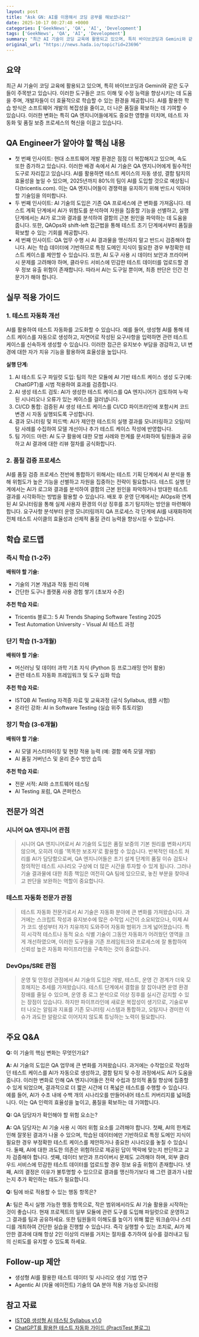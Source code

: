 ```yaml
---
layout: post
title: "Ask GN: AI를 이용해서 코딩 공부를 해보셨나요?"
date: 2025-10-17 00:27:48 +0000
categories: ['GeekNews', 'QA', 'AI', 'Development']
tags: ['GeekNews', 'QA', 'AI', 'Development']
summary: "최근 AI 기술이 코딩 교육에 활용되고 있으며, 특히 바이브코딩과 Gemini와 같은 도구들이 주목받고 있습니다. 이러한 도구들은 코드 이해 및 수정 능력을 향상시키는 데 도움을 주며, 개발자들이 더 효율적으로 학습할 수 있는 환경을 제공합니다. AI를 활용한 학습 방식은 소프트웨어 개발의 복잡성을 줄이고, 더 나은 품질을 확보하는 데 기여할 수 있습니다. 이러한 변화는 특히 QA 엔지니어들에게도 중요한 영향을 미치며, 테스트 자동화 및 품질 보증 프로세스의 혁신을 이끌고 있습니다."
original_url: "https://news.hada.io/topic?id=23696"
---
```


## 요약

최근 AI 기술이 코딩 교육에 활용되고 있으며, 특히 바이브코딩과 Gemini와 같은 도구들이 주목받고 있습니다. 이러한 도구들은 코드 이해 및 수정 능력을 향상시키는 데 도움을 주며, 개발자들이 더 효율적으로 학습할 수 있는 환경을 제공합니다. AI를 활용한 학습 방식은 소프트웨어 개발의 복잡성을 줄이고, 더 나은 품질을 확보하는 데 기여할 수 있습니다. 이러한 변화는 특히 QA 엔지니어들에게도 중요한 영향을 미치며, 테스트 자동화 및 품질 보증 프로세스의 혁신을 이끌고 있습니다.

## QA Engineer가 알아야 할 핵심 내용

- 첫 번째 인사이트: 현대 소프트웨어 개발 환경은 점점 더 복잡해지고 있으며, 속도 또한 증가하고 있습니다. 이러한 배경 속에서 AI 기술은 QA 엔지니어에게 필수적인 도구로 자리잡고 있습니다. AI를 활용하면 테스트 케이스의 자동 생성, 결함 탐지의 효율성을 높일 수 있으며, 2025년까지 80%의 팀이 AI를 도입할 것으로 예상됩니다(tricentis.com). 이는 QA 엔지니어들이 경쟁력을 유지하기 위해 반드시 익혀야 할 기술임을 의미합니다.
- 두 번째 인사이트: AI 기술의 도입은 기존 QA 프로세스에 큰 변화를 가져옵니다. 테스트 계획 단계에서 AI가 위험도를 분석하여 자원을 집중할 기능을 선별하고, 실행 단계에서는 AI가 로그와 결과를 분석하여 결함의 근본 원인을 파악하는 데 도움을 줍니다. 또한, QAOps와 shift-left 접근법을 통해 테스트 초기 단계에서부터 품질을 확보할 수 있는 기회를 제공합니다.
- 세 번째 인사이트: QA 업무 수행 시 AI 결과물을 맹신하지 말고 반드시 검증해야 합니다. AI는 학습 데이터에 기반하므로 특정 도메인 지식이 필요한 경우 부정확한 테스트 케이스를 제안할 수 있습니다. 또한, AI 도구 사용 시 데이터 보안과 프라이버시 문제를 고려해야 하며, 클라우드 서비스에 민감한 테스트 데이터를 업로드할 경우 정보 유출 위험이 존재합니다. 따라서 AI는 도구일 뿐이며, 최종 판단은 인간 전문가가 해야 합니다.

## 실무 적용 가이드

### 1. 테스트 자동화 개선

AI를 활용하여 테스트 자동화를 고도화할 수 있습니다. 예를 들어, 생성형 AI를 통해 테스트 케이스를 자동으로 생성하고, 자연어로 작성된 요구사항을 입력하면 관련 테스트 케이스를 신속하게 생성할 수 있습니다. 이러한 접근은 유지보수 부담을 경감하고, UI 변경에 대한 자가 치유 기능을 활용하여 효율성을 높입니다.

**실행 단계:**

1. AI 테스트 도구 파일럿 도입: 팀의 작은 모듈에 AI 기반 테스트 케이스 생성 도구(예: ChatGPT)를 시범 적용하여 효과를 검증합니다.
2. AI 생성 테스트 검토: AI가 생성한 테스트 케이스를 QA 엔지니어가 검토하여 누락된 시나리오나 오류가 있는 케이스를 걸러냅니다.
3. CI/CD 통합: 검증된 AI 생성 테스트 케이스를 CI/CD 파이프라인에 포함시켜 코드 변경 시 자동 실행되도록 구성합니다.
4. 결과 모니터링 및 피드백: AI가 제안한 테스트의 실행 결과를 모니터링하고
오탐/미탐 사례를 수집하여 모델 개선이나 추가 테스트 케이스 작성에 반영합니다.
5. 팀 가이드 마련: AI 도구 활용에 대한 모범 사례와 한계를 문서화하여 팀원들과 공유하고
AI 결과에 대한 리뷰 절차를 공식화합니다.

### 2. 품질 검증 프로세스

AI를 품질 검증 프로세스 전반에 통합하기 위해서는 테스트 기획 단계에서 AI 분석을 통해 위험도가 높은 기능을 선별하고 자원을 집중하는 전략이 필요합니다. 테스트 실행 단계에서는 AI가 로그와 결과를 분석하여 결함의 근본 원인을 파악하거나 방대한 테스트 결과를 시각화하는 방법을 활용할 수 있습니다. 배포 후 운영 단계에서는 AIOps와 연계된 AI 모니터링을 통해 실제 사용자 환경의 이상 징후를 조기 탐지하는 방안을 마련해야 합니다. 요구사항 분석부터 운영 모니터링까지 QA 프로세스 각 단계에 AI를 내재화하여 전체 테스트 사이클의 효율성과 선제적 품질 관리 능력을 향상시킬 수 있습니다.

## 학습 로드맵

### 즉시 학습 (1-2주)

**배워야 할 기술:**
- 기술의 기본 개념과 작동 원리 이해
- 간단한 도구나 플랫폼 사용 경험 쌓기 (초보자 수준)

**추천 학습 자료:**
- Tricentis 블로그: 5 AI Trends Shaping Software Testing 2025
- Test Automation University - Visual AI 테스트 과정

### 단기 학습 (1-3개월)

**배워야 할 기술:**
- 머신러닝 및 데이터 과학 기초 지식 (Python 등 프로그래밍 언어 활용)
- 관련 테스트 자동화 프레임워크 및 도구 심화 학습

**추천 학습 자료:**
- ISTQB AI Testing 자격증 자료 및 교육과정 (공식 Syllabus, 샘플 시험)
- 온라인 강좌: AI in Software Testing (실습 위주 튜토리얼)

### 장기 학습 (3-6개월)

**배워야 할 기술:**
- AI 모델 커스터마이징 및 현장 적용 능력 (예: 결함 예측 모델 개발)
- AI 품질 거버넌스 및 윤리 준수 방안 습득

**추천 학습 자료:**
- 전문 서적: AI와 소프트웨어 테스팅
- AI Testing 포럼, QA 콘퍼런스

## 전문가 의견

### 시니어 QA 엔지니어 관점

> 시니어 QA 엔지니어로서 AI 기술의 도입은 품질 보증의 기본 원리를 변화시키지 않으며, 오히려 이를 '똑똑한 보조자'로 활용할 수 있습니다. 반복적인 테스트 처리를 AI가 담당함으로써, QA 엔지니어들은 초기 설계 단계의 품질 이슈 검토나 창의적인 테스트 시나리오 구상에 더 많은 시간을 투자할 수 있게 됩니다. 그러나 기술 결과물에 대한 최종 책임은 여전히 QA 팀에 있으므로, 놓친 부분을 찾아내고 판단을 보완하는 역할이 중요합니다.

### 테스트 자동화 전문가 관점

> 테스트 자동화 전문가로서 AI 기술은 자동화 분야에 큰 변화를 가져왔습니다. 과거에는 스크립트 작성과 유지보수에 많은 수작업 시간이 소요되었으나, 이제 AI가 코드 생성부터 자가 치유까지 도와주어 자동화 범위가 크게 넓어졌습니다. 특히 시각적 테스트나 동적 요소 식별 기술이 그동안 자동화가 어려웠던 영역을 크게 개선하였으며, 이러한 도구들을 기존 프레임워크와 프로세스에 잘 통합하여 신뢰성 높은 자동화 파이프라인을 구축하는 것이 중요합니다.

### DevOps/SRE 관점

> 운영 및 안정성 관점에서 AI 기술의 도입은 개발, 테스트, 운영 간 경계가 더욱 모호해지는 추세를 가져왔습니다. 테스트 단계에서 결함을 잘 잡아내면 운영 환경 장애를 줄일 수 있으며, 운영 중 로그 분석으로 이상 징후를 실시간 감지할 수 있는 장점이 있습니다. 하지만 파이프라인에 새로운 복잡성이 생기므로, 기술로부터 나오는 알림과 지표를 기존 모니터링 시스템과 통합하고, 오탐지나 경미한 이슈가 과도한 알람으로 이어지지 않도록 튜닝하는 노력이 필요합니다.

## 주요 Q&A

**Q:** 이 기술의 핵심 변화는 무엇인가요?

**A:** AI 기술의 도입은 QA 업무에 큰 변화를 가져왔습니다. 과거에는 수작업으로 작성하던 테스트 케이스를 AI가 자동으로 생성하고, 결함 탐지 및 수정 과정에서도 AI가 도움을 줍니다. 이러한 변화로 인해 QA 엔지니어들은 전략 수립과 창의적 품질 향상에 집중할 수 있게 되었으며, 결과적으로 더 짧은 시간에 더 폭넓은 테스트를 수행할 수 있습니다. 예를 들어, AI가 수초 내에 수백 개의 시나리오를 만들어내어 테스트 커버리지를 넓혀줍니다. 이는 QA 인력의 효율성을 높이고, 품질을 확보하는 데 기여합니다.

**Q:** QA 담당자가 확인해야 할 위험 요소는?

**A:** QA 담당자는 AI 기술 사용 시 여러 위험 요소를 고려해야 합니다. 첫째, AI의 한계로 인해 잘못된 결과가 나올 수 있으며, 학습된 데이터에만 기반하므로 특정 도메인 지식이 필요한 경우 부정확한 테스트 케이스를 제안하거나 중요한 시나리오를 놓칠 수 있습니다. 둘째, AI에 대한 과도한 의존은 위험하므로 제공된 답이 맥락에 맞는지 판단하고 교차 검증해야 합니다. 셋째, 데이터 보안과 프라이버시 문제도 고려해야 하며, 외부 클라우드 서비스에 민감한 테스트 데이터를 업로드할 경우 정보 유출 위험이 존재합니다. 넷째, AI의 결정은 이유가 불투명할 수 있으므로 결과를 맹신하기보다 왜 그런 결과가 나왔는지 추가 확인하는 태도가 필요합니다.

**Q:** 팀에 바로 적용할 수 있는 행동 항목은?

**A:** 팀은 즉시 실행 가능한 행동 항목으로, 작은 범위에서라도 AI 기술 활용을 시작하는 것이 좋습니다. 현재 프로젝트의 일부 모듈에 관련 도구를 도입해 파일럿으로 운영하고 그 결과를 팀과 공유하세요. 또한 팀원들의 이해도를 높이기 위해 짧은 워크숍이나 스터디를 개최하여 간단한 실습을 진행할 수 있습니다. 즉각 실행할 수 있는 조치로, AI가 제안한 결과에 대해 항상 2인 이상의 리뷰를 거치는 절차를 추가하여 실수를 걸러내고 팀의 신뢰도를 유지할 수 있도록 하세요.

## Follow-up 제안

- 생성형 AI를 활용한 테스트 데이터 및 시나리오 생성 기법 연구
- Agentic AI (자율 에이전트) 기술의 QA 분야 적용 가능성 모니터링

## 참고 자료

- [ISTQB 생성형 AI 테스팅 Syllabus v1.0](https://www.istqb.org/downloads/category/2-advanced-level-documents.html)
- [ChatGPT를 활용한 테스트 자동화 가이드 (PractiTest 블로그)](https://www.practitest.com/resource-center/blog/chatgpt-prompts-for-software-testing/)
